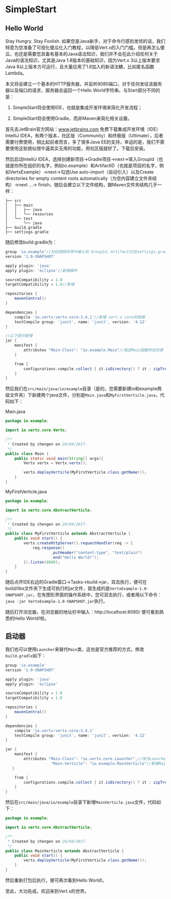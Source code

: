 
# SimpleStart

## Hello World

Stay Hungry. Stay Foolish. 如果您是Java新手，对于命令行感到发怵的话，我们特意为您准备了可视化傻瓜化入门教程，以降低Vert.x的入门门槛。但是再怎么傻瓜，也还是需要您具备有基本的Java语法知识，我们并不会在此介绍任何关于Java的语法知识，尤其是Java 1.8版本的基础知识，因为Vert.x 3以上版本要求Java 8以上版本方可运行，且大量应用了1.8加入的新语法糖，比如匿名函数Lambda。

本文将会建立一个基本的HTTP服务器，并监听8080端口，对于任何发往该服务器以及端口的请求，服务器会返回一个Hello World字符串。与Start部分不同的是：

1. SimpleStart将会使用IDE，也就是集成开发环境来简化开发流程；

2. SimpleStart将会使用Gradle，而非Maven来简化相关设置。

首先去JetBrain官方网站：www.jetbrains.com 免费下载集成开发环境（IDE）IntelliJ IDEA，有两个版本，社区版（Community）和终极版（Ultimate），后者需要付费使用，相比起前者而言，多了很多Java EE的支持，幸运的是，我们不需要使用这些貌似很牛逼其实无用的功能，用社区版就好了。下载后安装。

然后启动IntelliJ IDEA，选择创建新项目->Gradle项目->next->填入GroupId（也就是你所在组织的名字，例如io.example）和ArtifactID（也就是项目的名字，例如VertxExample）->next->勾选Use auto-import（自动引入）以及Create directories for empty content roots automatically（为空内容建立文件夹结构）->next ...-> finish，随后会建立以下文件结构，跟Maven文件夹结构几乎一样：

```
├── src
│   ├── main
│   │   ├── java
│   │   └── resources
│   └── test
│       └── java
├── build.gradle
├── settings.gradle
```

随后修改build.gradle为：

```gradle
group 'io.example'//对应刚刚向导中输入的 GroupId，ArtifactId在settings.gradle中
version '1.0-SNAPSHOT'

apply plugin: 'java'
apply plugin: 'eclipse'//新增插件

sourceCompatibility = 1.8
targetCompatibility = 1.8//新增

repositories {
    mavenCentral()
}

dependencies {
    compile 'io.vertx:vertx-core:3.4.1'//新增 vert.x core的依赖
    testCompile group: 'junit', name: 'junit', version: '4.12'
}

//以下部分新增
jar {
    manifest {
        attributes "Main-Class": "io.example.Main"//指定Main函数所在的类
    }

    from {
        configurations.compile.collect { it.isDirectory() ? it : zipTree(it) }
    }
}
```

然后我们在`src/main/java/io/example`目录（是的，您需要新建io和example两级文件夹）下新建两个java文件，分别是`Main.java`和`MyFirstVerticle.java`，代码如下：

Main.java

```java
package io.example;

import io.vertx.core.Vertx;

/**
 * Created by chengen on 26/04/2017.
 */
public class Main {
    public static void main(String[] args){
        Vertx vertx = Vertx.vertx();

        vertx.deployVerticle(MyFirstVerticle.class.getName());
    }
}
```

MyFirstVerticle.java

```java
package io.example;

import io.vertx.core.AbstractVerticle;

/**
 * Created by chengen on 26/04/2017.
 */
public class MyFirstVerticle extends AbstractVerticle {
    public void start() {
        vertx.createHttpServer().requestHandler(req -> {
            req.response()
                    .putHeader("content-type", "text/plain")
                    .end("Hello World!");
        }).listen(8080);
    }
}
```

随后点开IDE右边的Gradle窗口->Tasks->build->jar，双击执行，便可在build/libs文件夹下生成可执行的jar文件，我生成的是`VertxExample-1.0-SNAPSHOT.jar`，在有图形界面的操作系统中，您可双击执行，或者用以下命令：`java -jar VertxExample-1.0-SNAPSHOT.jar`执行。

随后打开浏览器，在浏览器的地址栏中输入：http://localhost:8080/ 便可看到熟悉的Hello World!啦。

## 启动器

我们也可以使用`Launcher`来替代`Main`类，这也是官方推荐的方式，修改`build.gradle`如下：
```gradle
group 'io.example'
version '1.0-SNAPSHOT'

apply plugin: 'java'
apply plugin: 'eclipse'

sourceCompatibility = 1.8
targetCompatibility = 1.8

repositories {
    mavenCentral()
}

dependencies {
    compile 'io.vertx:vertx-core:3.4.1'
    testCompile group: 'junit', name: 'junit', version: '4.12'
}

jar {
    manifest {
        attributes "Main-Class": "io.vertx.core.Launcher",//改为Launcher
                    "Main-Verticle": "io.example.MainVerticle"//新增Main Verticle属性，对应MainVerticle类
   }

    from {
        configurations.compile.collect { it.isDirectory() ? it : zipTree(it) }
    }
}
```
然后在`src/main/java/io/example`目录下新增`MainVerticle.java`文件，代码如下：

```java
package io.example;

import io.vertx.core.AbstractVerticle;

/**
 * Created by chengen on 26/04/2017.
 */
public class MainVerticle extends AbstractVerticle {
    public void start() {
        vertx.deployVerticle(MyFirstVerticle.class.getName());
    }
}
```

然后重新打包后执行，便可再次看到Hello World!。

至此，大功告成，欢迎来到Vert.x的世界。
